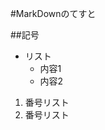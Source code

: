 #MarkDownのてすと


##記号

* リスト
    * 内容1
    * 内容2

1. 番号リスト
2. 番号リスト

[リンクのテキスト]: http://yahoo.co.jp "タイトル"
[msn]:    http://search.msn.com/    "MSN Search"
